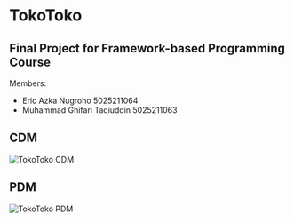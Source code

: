 # TokoToko
## Final Project for Framework-based Programming Course

Members:
- Eric Azka Nugroho 5025211064
- Muhammad Ghifari Taqiuddin 5025211063

## CDM
![TokoToko CDM](https://github.com/EricAzka01/TokoToko/assets/59758342/8fbbcd05-eabe-4110-8c47-2028dad78ad3)


## PDM
![TokoToko PDM](https://github.com/EricAzka01/TokoToko/assets/59758342/0ac4f5d3-fce6-43ee-89f2-e1e172d5bab4)
